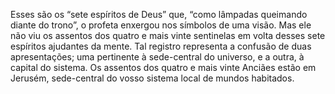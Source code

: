 ﻿Esses são os “sete espíritos de Deus” que, “como lâmpadas queimando diante do trono”, o profeta enxergou nos símbolos de uma visão. Mas ele não viu os assentos dos quatro e mais vinte sentinelas em volta desses sete espíritos ajudantes da mente. Tal registro representa a confusão de duas apresentações; uma pertinente à sede-central do universo, e a outra, à capital do sistema. Os assentos dos quatro e mais vinte Anciães estão em Jerusém, sede-central do vosso sistema local de mundos habitados.